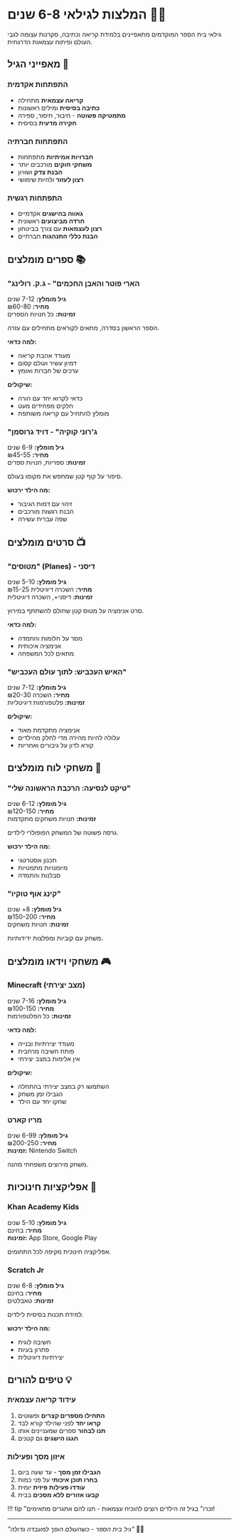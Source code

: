 # המלצות לגילאי 6-8 שנים 👦👧

גילאי בית הספר המוקדמים מתאפיינים בלמידת קריאה וכתיבה, סקרנות עצומה לגבי העולם ופיתוח עצמאות הדרגתית.

## מאפייני הגיל 🌟

### התפתחות אקדמית
- **קריאה עצמאית** מתחילה
- **כתיבה בסיסית** ומילים ראשונות
- **מתמטיקה פשוטה** - חיבור, חיסור, ספירה
- **חקירה מדעית** בסיסית

### התפתחות חברתיה
- **חברויות אמיתיות** מתפתחות
- **משחקי חוקים** מורכבים יותר
- **הבנת צדק** ושוויון
- **רצון לעזור** ולהיות שימושי

### התפתחות רגשית
- **גאווה בהישגים** אקדמיים
- **חרדה מביצועים** ראשונית
- **רצון לעצמאות** עם צורך בביטחון
- **הבנת כללי התנהגות** חברתיים

## ספרים מומלצים 📚

### "הארי פוטר והאבן החכמים" - ג.ק. רולינג
**גיל מומלץ:** 7-12 שנים  
**מחיר:** ₪60-80  
**זמינות:** כל חנויות הספרים  

הספר הראשון בסדרה, מתאים לקוראים מתחילים עם עזרה.

**למה כדאי:**
- מעודד אהבת קריאה
- דמיון עשיר ועולם קסום
- ערכים של חברות ואומץ

**שיקולים:**
- כדאי לקרוא יחד עם הורה
- חלקים מפחידים מעט
- מומלץ להתחיל עם קריאה משותפת

### "ג'רוני קוקיה" - דויד גרוסמן
**גיל מומלץ:** 6-9 שנים  
**מחיר:** ₪45-55  
**זמינות:** ספריות, חנויות ספרים  

סיפור על קוף קטן שמחפש את מקומו בעולם.

**מה הילד ירכוש:**
- זיהוי עם דמות הגיבור
- הבנת רגשות מורכבים
- שפה עברית עשירה

## סרטים מומלצים 📺

### "מטוסים" (Planes) - דיסני
**גיל מומלץ:** 5-10 שנים  
**מחיר:** השכרה דיגיטלית ₪15-25  
**זמינות:** דיסני+, השכרה דיגיטלית  

סרט אנימציה על מטוס קטן שחולם להשתתף במירוץ.

**למה כדאי:**
- מסר על חלומות והתמדה
- אנימציה איכותית
- מתאים לכל המשפחה

### "האיש העכביש: לתוך עולם העכביש"
**גיל מומלץ:** 7-12 שנים  
**מחיר:** השכרה ₪20-30  
**זמינות:** פלטפורמות דיגיטליות  

**שיקולים:**
- אנימציה מתקדמת מאוד
- עלולה להיות מהירה מדי לחלק מהילדים
- קורא לדון על גיבורים ואחריות

## משחקי לוח מומלצים 🎲

### "טיקט לנסיעה: הרכבת הראשונה שלי"
**גיל מומלץ:** 6-12 שנים  
**מחיר:** ₪120-150  
**זמינות:** חנויות משחקים מתקדמות  

גרסה פשוטה של המשחק הפופולרי לילדים.

**מה הילד ירכוש:**
- תכנון אסטרטגי
- מיומנויות מתמטיות
- סבלנות והתמדה

### "קינג אוף טוקיו"
**גיל מומלץ:** 8+ שנים  
**מחיר:** ₪150-200  
**זמינות:** חנויות משחקים  

משחק עם קוביות ומפלצות ידידותיות.

## משחקי וידאו מומלצים 🎮

### Minecraft (מצב יצירתי)
**גיל מומלץ:** 7-16 שנים  
**מחיר:** ₪100-150  
**זמינות:** כל הפלטפורמות  

**למה כדאי:**
- מעודד יצירתיות ובנייה
- פותח חשיבה מרחבית
- אין אלימות במצב יצירתי

**שיקולים:**
- השתמשו רק במצב יצירתי בהתחלה
- הגבילו זמן משחק
- שחקו יחד עם הילד

### מריו קארט
**גיל מומלץ:** 6-99 שנים  
**מחיר:** ₪200-250  
**זמינות:** Nintendo Switch  

משחק מירוצים משפחתי מהנה.

## אפליקציות חינוכיות 📱

### Khan Academy Kids
**גיל מומלץ:** 5-10 שנים  
**מחיר:** בחינם  
**זמינות:** App Store, Google Play  

אפליקציה חינוכית מקיפה לכל התחומים.

### Scratch Jr
**גיל מומלץ:** 6-8 שנים  
**מחיר:** בחינם  
**זמינות:** טאבלטים  

למידת תכנות בסיסית לילדים.

**מה הילד ירכוש:**
- חשיבה לוגית
- פתרון בעיות
- יצירתיות דיגיטלית

## טיפים להורים 💡

### עידוד קריאה עצמאית
1. **התחילו מספרים קצרים** ופשוטים
2. **קראו יחד** לפני שהילד קורא לבד
3. **תנו לבחור** ספרים שמעניינים אותו
4. **חגגו הישגים** גם קטנים

### איזון מסך ופעילות
1. **הגבילו זמן מסך** - עד שעה ביום
2. **בחרו תוכן איכותי** על פני כמות
3. **עודדו פעילות פיזית** יומית
4. **קבעו אזורים ללא מסכים** בבית

!!! tip "זכרו"
    בגיל זה הילדים רוצים להוכיח עצמאות - תנו להם אתגרים מתאימים!

---

*"גיל בית הספר - כשהעולם הופך למעבדה גדולה"* 🔬📖